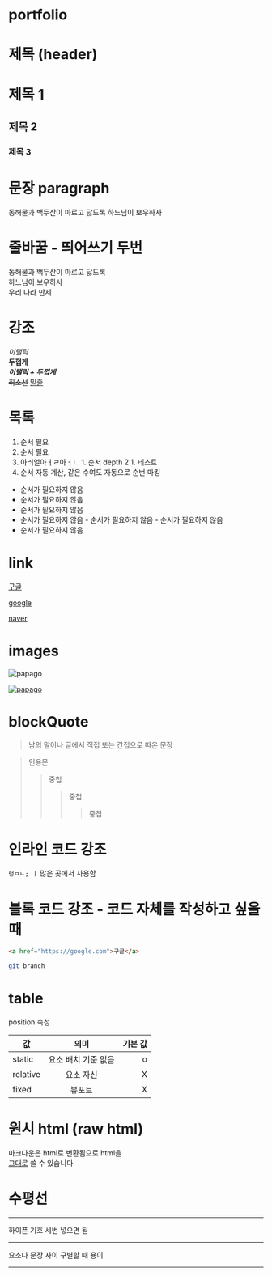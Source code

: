# portfolio
# 제목 (header)

# 제목 1
## 제목 2
### 제목 3

# 문장 paragraph
동해물과 백두산이 마르고 닳도록
하느님이 보우하사

# 줄바꿈 - 띄어쓰기 두번
동해물과 백두산이 마르고  닳도록  
하느님이 보우하사<br />
우리 나라 만세

# 강조
_이탤릭_  
**두껍게**  
**_이탤릭 + 두껍게_**  
~~취소선~~
<u>밑줄</u>

# 목록
1. 순서 필요
1. 순서 필요
1. 아러얼아ㅓㄹ아ㅓㄴ
        1. 순서 depth 2
        1. 테스트
1. 순서 자동 계산, 같은 수여도 자동으로 순번 마킹

- 순서가 필요하지 않음
- 순서가 필요하지 않음
- 순서가 필요하지 않음
- 순서가 필요하지 않음
        - 순서가 필요하지 않음
        - 순서가 필요하지 않음
- 순서가 필요하지 않음

# link
<a href="https://google.com">구글</a>

[google](https://google.com)

[naver](https://naver.com "네이버로 이동")

# images
![papago](https://papago.naver.com/808d2dddbe64c49fbae1bf503c124767.svg)

[![papago](https://papago.naver.com/808d2dddbe64c49fbae1bf503c124767.svg)](https://papago.naver.com/)

# blockQuote
>남의 말이나 글에서 직접 또는  간접으로 따온 문장 

>인용문
>>중첩
>>>중첩
>>>>중첩

# 인라인 코드 강조
`렁ㅁㄴ; ㅣ` 많은 곳에서 사용함

# 블록 코드 강조 - 코드 자체를 작성하고 싶을 때
```html 
<a href="https://google.com">구글</a>
```

```bash
git branch
```

# table
position 속성

값 | 의미 | 기본 값
--|:--:|--:
static | 요소 배치 기준 없음 | o
relative | 요소 자신 | X
fixed | 뷰포트 | X

# 원시 html (raw html)
마크다운은 html로 변환됨으로 html을<br /> <u>그대로</u> 쓸 수 있습니다


# 수평선
---
하이픈 기호 세번 넣으면 됨

***

요소나 문장 사이 구별할 때 용이
___


